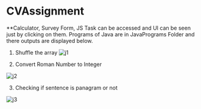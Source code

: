 # CVAssignment
**Calculator, Survey Form, JS Task can be accessed and UI can be seen just by clicking on them.
Programs of Java are in JavaPrograms Folder and there outputs are displayed below.
1. Shuffle the array
   ![j1](https://github.com/Abhijeet-code-dev/CVAssignment/assets/81462249/a26da1f2-976f-4d60-b007-7ed2851ed899)

2. Convert Roman Number to Integer
   
![j2](https://github.com/Abhijeet-code-dev/CVAssignment/assets/81462249/61df89ad-4898-4bfa-9394-05c269352a07)

3. Checking if sentence is panagram or not

![j3](https://github.com/Abhijeet-code-dev/CVAssignment/assets/81462249/1190dc86-8bbf-4ddc-84da-9fde8da4ca79)




   
